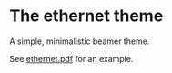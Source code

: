 # The ethernet theme
A simple, minimalistic beamer theme.

See 
[ethernet.pdf](https://github.com/Kalior/ethernet-beamer/blob/master/ethernet-example.pdf) for an example.
